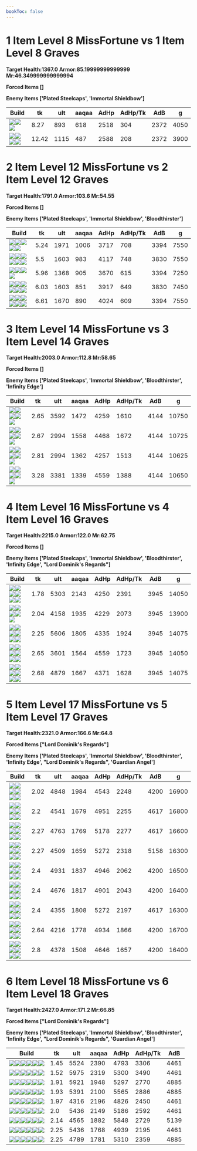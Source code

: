 ```yaml
---
bookToc: false
---
```


# 1 Item Level 8 MissFortune vs 1 Item Level 8 Graves

**Target Health:1367.0 Armor:85.19999999999999 Mr:46.349999999999994**


**Forced Items []**


**Enemy Items ['Plated Steelcaps', 'Immortal Shieldbow']**




Build | tk | ult | aaqaa | AdHp | AdHp/Tk | AdB | g
-|-|-|-|-|-|-|-
![](/item/3153.png)![](/item/1001.png)![](/item/1055.png)|8.27|893|618|2518|304|2372|4050
![](/item/3156.png)![](/item/1001.png)![](/item/1055.png)![](/item/1036.png)|12.42|1115|487|2588|208|2372|3900




























































# 2 Item Level 12 MissFortune vs 2 Item Level 12 Graves

**Target Health:1791.0 Armor:103.6 Mr:54.55**


**Forced Items []**


**Enemy Items ['Plated Steelcaps', 'Immortal Shieldbow', 'Bloodthirster']**




Build | tk | ult | aaqaa | AdHp | AdHp/Tk | AdB | g
-|-|-|-|-|-|-|-
![](/item/3153.png)![](/item/3142.png)![](/item/1055.png)![](/item/1036.png)![](/item/1036.png)|5.24|1971|1006|3717|708|3394|7550
![](/item/3153.png)![](/item/6609.png)![](/item/1001.png)![](/item/1055.png)![](/item/1036.png)![](/item/1036.png)|5.5|1603|983|4117|748|3830|7550
![](/item/3153.png)![](/item/3091.png)![](/item/1001.png)![](/item/1055.png)|5.96|1368|905|3670|615|3394|7250
![](/item/3091.png)![](/item/6609.png)![](/item/1001.png)![](/item/1055.png)![](/item/1036.png)![](/item/1036.png)|6.03|1603|851|3917|649|3830|7450
![](/item/3153.png)![](/item/3156.png)![](/item/1001.png)![](/item/1055.png)![](/item/1036.png)![](/item/1036.png)|6.61|1670|890|4024|609|3394|7550




























































# 3 Item Level 14 MissFortune vs 3 Item Level 14 Graves

**Target Health:2003.0 Armor:112.8 Mr:58.65**


**Forced Items []**


**Enemy Items ['Plated Steelcaps', 'Immortal Shieldbow', 'Bloodthirster', 'Infinity Edge']**




Build | tk | ult | aaqaa | AdHp | AdHp/Tk | AdB | g
-|-|-|-|-|-|-|-
![](/item/3004.png)![](/item/3033.png)![](/item/3142.png)![](/item/1055.png)![](/item/1038.png)|2.65|3592|1472|4259|1610|4144|10750
![](/item/3153.png)![](/item/3142.png)![](/item/3033.png)![](/item/1055.png)![](/item/1037.png)|2.67|2994|1558|4468|1672|4144|10725
![](/item/3033.png)![](/item/3091.png)![](/item/3142.png)![](/item/1055.png)![](/item/1037.png)|2.81|2994|1362|4257|1513|4144|10625
![](/item/3156.png)![](/item/3033.png)![](/item/3142.png)![](/item/1055.png)![](/item/1038.png)|3.28|3381|1339|4559|1388|4144|10650




























































# 4 Item Level 16 MissFortune vs 4 Item Level 16 Graves

**Target Health:2215.0 Armor:122.0 Mr:62.75**


**Forced Items []**


**Enemy Items ['Plated Steelcaps', 'Immortal Shieldbow', 'Bloodthirster', 'Infinity Edge', "Lord Dominik's Regards"]**




Build | tk | ult | aaqaa | AdHp | AdHp/Tk | AdB | g
-|-|-|-|-|-|-|-
![](/item/3153.png)![](/item/3142.png)![](/item/3033.png)![](/item/6676.png)![](/item/1038.png)![](/item/1036.png)|1.78|5303|2143|4250|2391|3945|14050
![](/item/3153.png)![](/item/3142.png)![](/item/3033.png)![](/item/3091.png)![](/item/1038.png)|2.04|4158|1935|4229|2073|3945|13900
![](/item/3156.png)![](/item/3033.png)![](/item/3142.png)![](/item/6696.png)![](/item/1038.png)![](/item/1037.png)|2.25|5606|1805|4335|1924|3945|14075
![](/item/3153.png)![](/item/3142.png)![](/item/3091.png)![](/item/3156.png)![](/item/1038.png)![](/item/1036.png)|2.65|3601|1564|4559|1723|3945|14050
![](/item/3156.png)![](/item/3033.png)![](/item/3142.png)![](/item/3139.png)![](/item/1038.png)![](/item/1037.png)|2.68|4879|1667|4371|1628|3945|14075




























































# 5 Item Level 17 MissFortune vs 5 Item Level 17 Graves

**Target Health:2321.0 Armor:166.6 Mr:64.8**


**Forced Items ["Lord Dominik's Regards"]**


**Enemy Items ['Plated Steelcaps', 'Immortal Shieldbow', 'Bloodthirster', 'Infinity Edge', "Lord Dominik's Regards", 'Guardian Angel']**




Build | tk | ult | aaqaa | AdHp | AdHp/Tk | AdB | g
-|-|-|-|-|-|-|-
![](/item/3153.png)![](/item/3142.png)![](/item/3091.png)![](/item/3036.png)![](/item/6676.png)![](/item/1038.png)|2.02|4848|1984|4543|2248|4200|16900
![](/item/3091.png)![](/item/6609.png)![](/item/3074.png)![](/item/3036.png)![](/item/3142.png)![](/item/1038.png)|2.2|4541|1679|4951|2255|4617|16800
![](/item/3091.png)![](/item/6609.png)![](/item/3072.png)![](/item/3036.png)![](/item/3142.png)![](/item/1038.png)|2.27|4763|1769|5178|2277|4617|16600
![](/item/3091.png)![](/item/6609.png)![](/item/3036.png)![](/item/3814.png)![](/item/3142.png)![](/item/1038.png)|2.27|4509|1659|5272|2318|5158|16300
![](/item/3153.png)![](/item/3142.png)![](/item/3036.png)![](/item/3156.png)![](/item/6696.png)![](/item/1038.png)|2.4|4931|1837|4946|2062|4200|16500
![](/item/3153.png)![](/item/3142.png)![](/item/3004.png)![](/item/3036.png)![](/item/3156.png)![](/item/1038.png)|2.4|4676|1817|4901|2043|4200|16400
![](/item/3153.png)![](/item/3142.png)![](/item/3036.png)![](/item/3156.png)![](/item/6609.png)![](/item/1038.png)|2.4|4355|1808|5272|2197|4617|16300
![](/item/3153.png)![](/item/3142.png)![](/item/3091.png)![](/item/3156.png)![](/item/3036.png)![](/item/1038.png)|2.64|4216|1778|4934|1866|4200|16700
![](/item/3156.png)![](/item/3091.png)![](/item/3036.png)![](/item/3139.png)![](/item/3142.png)![](/item/1038.png)|2.8|4378|1508|4646|1657|4200|16400




























































# 6 Item Level 18 MissFortune vs 6 Item Level 18 Graves

**Target Health:2427.0 Armor:171.2 Mr:66.85**


**Forced Items ["Lord Dominik's Regards"]**


**Enemy Items ['Plated Steelcaps', 'Immortal Shieldbow', 'Bloodthirster', 'Infinity Edge', "Lord Dominik's Regards", 'Guardian Angel']**




Build | tk | ult | aaqaa | AdHp | AdHp/Tk | AdB
-|-|-|-|-|-|-
![](/item/3153.png)![](/item/3142.png)![](/item/3091.png)![](/item/3036.png)![](/item/6676.png)![](/item/3095.png)|1.45|5524|2390|4793|3306|4461
![](/item/3153.png)![](/item/3142.png)![](/item/3091.png)![](/item/3036.png)![](/item/6676.png)![](/item/3072.png)|1.52|5975|2319|5300|3490|4461
![](/item/3156.png)![](/item/3004.png)![](/item/3036.png)![](/item/6609.png)![](/item/6696.png)![](/item/3142.png)|1.91|5921|1948|5297|2770|4885
![](/item/3153.png)![](/item/3142.png)![](/item/3036.png)![](/item/3156.png)![](/item/6696.png)![](/item/6609.png)|1.93|5391|2100|5565|2886|4885
![](/item/3156.png)![](/item/3091.png)![](/item/3036.png)![](/item/3095.png)![](/item/6676.png)![](/item/6671.png)|1.97|4316|2196|4826|2450|4461
![](/item/3153.png)![](/item/3142.png)![](/item/3091.png)![](/item/3036.png)![](/item/6676.png)![](/item/3156.png)|2.0|5436|2149|5186|2592|4461
![](/item/3153.png)![](/item/3142.png)![](/item/3091.png)![](/item/3156.png)![](/item/3036.png)![](/item/3071.png)|2.14|4565|1882|5848|2729|5139
![](/item/3156.png)![](/item/3091.png)![](/item/3036.png)![](/item/3139.png)![](/item/3142.png)![](/item/6696.png)|2.25|5436|1768|4939|2195|4461
![](/item/3156.png)![](/item/3091.png)![](/item/3036.png)![](/item/3139.png)![](/item/3142.png)![](/item/6609.png)|2.25|4789|1781|5310|2359|4885





























































